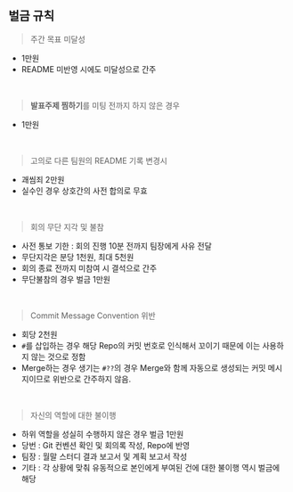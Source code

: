 ## 벌금 규칙

> 주간 목표 미달성

- 1만원
- README 미반영 시에도 미달성으로 간주

<br>

> **발표주제 찜하기**를 미팅 전까지 하지 않은 경우

- 1만원

<br>

> 고의로 다른 팀원의 README 기록 변경시

- 괘씸죄 2만원
- 실수인 경우 상호간의 사전 합의로 무효

<br>

> 회의 무단 지각 및 불참

- 사전 통보 기한 : 회의 진행 10분 전까지 팀장에게 사유 전달
- 무단지각은 분당 1천원, 최대 5천원
- 회의 종료 전까지 미참여 시 결석으로 간주
- 무단불참의 경우 벌금 1만원

<br>

> Commit Message Convention 위반

- 회당 2천원
- `#`를 삽입하는 경우 해당 Repo의 커밋 번호로 인식해서 꼬이기 때문에 이는 사용하지 않는 것으로 정함
- Merge하는 경우 생기는 `#??`의 경우 Merge와 함께 자동으로 생성되는 커밋 메시지이므로 위반으로 간주하지 않음.

<br>

> 자신의 역할에 대한 불이행

- 하위 역할을 성실히 수행하지 않은 경우 벌금 1만원
- 당번 : Git 컨벤션 확인 및 회의록 작성, Repo에 반영
- 팀장 : 월말 스터디 결과 보고서 및 계획 보고서 작성
- 기타 : 각 상황에 맞춰 유동적으로 본인에게 부여된 건에 대한 불이행 역시 벌금에 해당